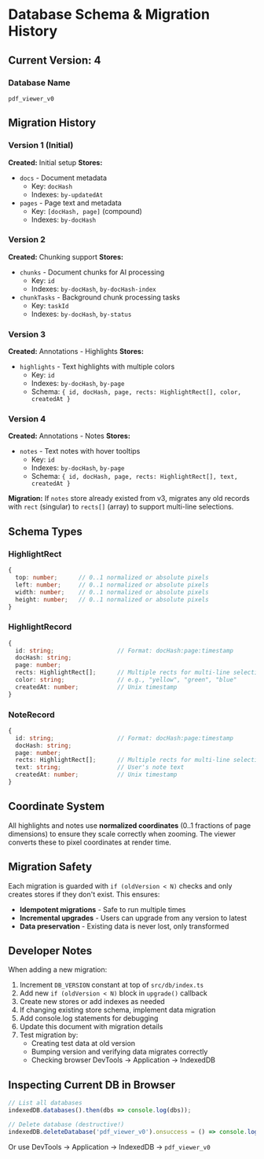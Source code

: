 # Database Schema & Migration History

## Current Version: 4

### Database Name
`pdf_viewer_v0`

## Migration History

### Version 1 (Initial)
**Created:** Initial setup
**Stores:**
- `docs` - Document metadata
  - Key: `docHash`
  - Indexes: `by-updatedAt`
- `pages` - Page text and metadata
  - Key: `[docHash, page]` (compound)
  - Indexes: `by-docHash`

### Version 2
**Created:** Chunking support
**Stores:**
- `chunks` - Document chunks for AI processing
  - Key: `id`
  - Indexes: `by-docHash`, `by-docHash-index`
- `chunkTasks` - Background chunk processing tasks
  - Key: `taskId`
  - Indexes: `by-docHash`, `by-status`

### Version 3
**Created:** Annotations - Highlights
**Stores:**
- `highlights` - Text highlights with multiple colors
  - Key: `id`
  - Indexes: `by-docHash`, `by-page`
  - Schema: `{ id, docHash, page, rects: HighlightRect[], color, createdAt }`

### Version 4
**Created:** Annotations - Notes
**Stores:**
- `notes` - Text notes with hover tooltips
  - Key: `id`
  - Indexes: `by-docHash`, `by-page`
  - Schema: `{ id, docHash, page, rects: HighlightRect[], text, createdAt }`

**Migration:** If `notes` store already existed from v3, migrates any old records with `rect` (singular) to `rects[]` (array) to support multi-line selections.

## Schema Types

### HighlightRect
```typescript
{
  top: number;      // 0..1 normalized or absolute pixels
  left: number;     // 0..1 normalized or absolute pixels
  width: number;    // 0..1 normalized or absolute pixels
  height: number;   // 0..1 normalized or absolute pixels
}
```

### HighlightRecord
```typescript
{
  id: string;                  // Format: docHash:page:timestamp
  docHash: string;
  page: number;
  rects: HighlightRect[];      // Multiple rects for multi-line selections
  color: string;               // e.g., "yellow", "green", "blue"
  createdAt: number;           // Unix timestamp
}
```

### NoteRecord
```typescript
{
  id: string;                  // Format: docHash:page:timestamp
  docHash: string;
  page: number;
  rects: HighlightRect[];      // Multiple rects for multi-line selections
  text: string;                // User's note text
  createdAt: number;           // Unix timestamp
}
```

## Coordinate System

All highlights and notes use **normalized coordinates** (0..1 fractions of page dimensions) to ensure they scale correctly when zooming. The viewer converts these to pixel coordinates at render time.

## Migration Safety

Each migration is guarded with `if (oldVersion < N)` checks and only creates stores if they don't exist. This ensures:
- **Idempotent migrations** - Safe to run multiple times
- **Incremental upgrades** - Users can upgrade from any version to latest
- **Data preservation** - Existing data is never lost, only transformed

## Developer Notes

When adding a new migration:
1. Increment `DB_VERSION` constant at top of `src/db/index.ts`
2. Add new `if (oldVersion < N)` block in `upgrade()` callback
3. Create new stores or add indexes as needed
4. If changing existing store schema, implement data migration
5. Add console.log statements for debugging
6. Update this document with migration details
7. Test migration by:
   - Creating test data at old version
   - Bumping version and verifying data migrates correctly
   - Checking browser DevTools → Application → IndexedDB

## Inspecting Current DB in Browser

```javascript
// List all databases
indexedDB.databases().then(dbs => console.log(dbs));

// Delete database (destructive!)
indexedDB.deleteDatabase('pdf_viewer_v0').onsuccess = () => console.log('deleted');
```

Or use DevTools → Application → IndexedDB → `pdf_viewer_v0`

